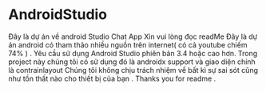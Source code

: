 # AndroidStudio
Đây là dự án về android Studio Chat App
Xin vui lòng đọc readMe 
Đây là dự án android có tham thảo nhiều nguồn trên internet( có cả youtube chiếm 74% ) .
Yêu cầu sử dụng Android Studio phiên bản 3.4 hoặc cao hơn. Trong project này chúng tôi có sử dụng đó là androidx support và giao diện chính là contrainlayout
Chúng tôi không chịu trách nhiệm về bất kì sự sai sót cũng như tồn thất nào cho thiết bị của bạn . Thanks you for readme . 
